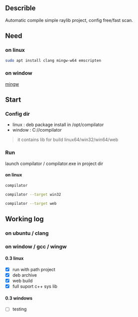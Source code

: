 ## Describle
Automatic compile simple raylib project,
config free/fast scan.

## Need
### on linux
```sh
sudo apt install clang mingw-w64 emscripten
```
### on window
[mingw](https://sourceforge.net/projects/mingw)

## Start
### Config dir 
- linux : deb package install in /opt/compilator
- window : C://compilator
> it contains lib for build linux64/win32/win64/web

### Run
launch compilator / compilator.exe in project dir 
#### on linux
```sh
compilator
```
```sh
compilator --target win32
```
```sh
compilator --target web 
```
## Working log
### on ubuntu / clang
### on window / gcc / wingw
#### 0.3 linux
- [x] run with path project
- [x] deb archive
- [x] web build
- [x] full suport c++ sys lib
#### 0.3 windows
- [ ] testing

